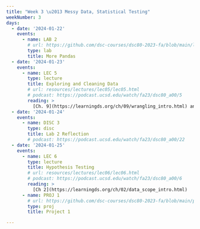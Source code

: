 ```yaml
---
title: "Week 3 \u2013 Messy Data, Statistical Testing"
weekNumber: 3
days:
  - date: '2024-01-22'
    events:
      - name: LAB 2
        # url: https://github.com/dsc-courses/dsc80-2023-fa/blob/main/labs/lab02/lab.ipynb
        type: lab
        title: More Pandas
  - date: '2024-01-23'
    events:
      - name: LEC 5
        type: lecture
        title: Exploring and Cleaning Data
        # url: resources/lectures/lec05/lec05.html
        # podcast: https://podcast.ucsd.edu/watch/fa23/dsc80_a00/5
        reading: >
          [Ch. 9](https://learningds.org/ch/09/wrangling_intro.html) and [10](https://learningds.org/ch/10/eda_intro.html)
  - date: '2024-01-24'
    events:
      - name: DISC 3
        type: disc
        title: Lab 2 Reflection
        # podcast: https://podcast.ucsd.edu/watch/fa23/dsc80_a00/22
  - date: '2024-01-25'
    events:
      - name: LEC 6
        type: lecture
        title: Hypothesis Testing
        # url: resources/lectures/lec06/lec06.html
        # podcast: https://podcast.ucsd.edu/watch/fa23/dsc80_a00/6
        reading: >
          [Ch 2](https://learningds.org/ch/02/data_scope_intro.html)
      - name: PROJ 1
        # url: https://github.com/dsc-courses/dsc80-2023-fa/blob/main/projects/01-gradebook/project.ipynb
        type: proj
        title: Project 1

---
```

